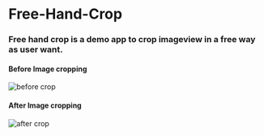# Free-Hand-Crop

### Free hand crop is a demo app to crop imageview in a free way as user want.

#### Before Image cropping 


![before crop](https://user-images.githubusercontent.com/61506756/164913065-c04a0392-5327-40a2-9743-c52d53384b06.jpg)



#### After Image cropping



![after crop](https://user-images.githubusercontent.com/61506756/164913078-bcc49dfd-f808-4e75-a9e8-d1f46ad1ef70.jpg)
